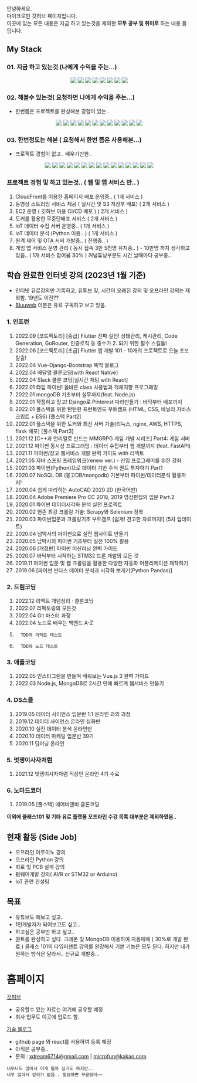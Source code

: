 안녕하세요.  
마이크로펀 깃허브 페이지입니다.  
이곳에 있는 모든 내용은 지금 하고 있는것을 제외한 **모두 공부 및 취미로** 하는 내용 들입니다.

## My Stack

### 01. 지금 하고 있는것 (나에게 수익을 주는...)

<p align="center">
<img src="https://img.shields.io/badge/C-3766AB?style=flat-square&logo=C&logoColor=white"/>
<img src="https://img.shields.io/badge/C++-3766AB?style=flat-square&logo=C%2B%2B&logoColor=white"/>
<img src="https://img.shields.io/badge/펌웨어개발-3766AB?style=flat-square&logoColor=white"/>
<img src="https://img.shields.io/badge/회로설계-3766AB?style=flat-square&logoColor=white"/>
<img src="https://img.shields.io/badge/PCB 설계-3766AB?style=flat-square&logoColor=white"/>
<img src="https://img.shields.io/badge/STM32-3766AB?style=flat-square&&logo=STMicroelectronics&logoColor=white"/>
<img src="https://img.shields.io/badge/Arduino-3766AB?style=flat-square&logo=Arduino&logoColor=white"/>
<img src="https://img.shields.io/badge/Raspberry Pi-3766AB?style=flat-square&logo=Raspberry Pi&logoColor=white"/>
</p>

### 02. 해볼수 있는것( 요청하면 나에게 수익을 주는...)

- 한번쯤은 프로젝트를 완성해본 경험이 있는..

<p align="center">
<img src="https://img.shields.io/badge/Python-3766AB?style=flat-square&logo=Python&logoColor=white"/>
<img src="https://img.shields.io/badge/NodeJS-3766AB?style=flat-square&logo=Node.js&logoColor=white"/>
<img src="https://img.shields.io/badge/VueJS-3766AB?style=flat-square&logo=Vue.js&logoColor=white"/>
<img src="https://img.shields.io/badge/Django-3766AB?style=flat-square&logo=Django&logoColor=white"/>
<img src="https://img.shields.io/badge/CShap-3766AB?style=flat-square&logo=sharp&logoColor=white"/>
<img src="https://img.shields.io/badge/Mysql-3766AB?style=flat-square&logo=MySQL&logoColor=white"/>
<img src="https://img.shields.io/badge/MongoDB-3766AB?style=flat-square&logo=MongoDB&logoColor=white"/>
<img src="https://img.shields.io/badge/AWS-3766AB?style=flat-square&logo=Amazon AWS&logoColor=white"/>
<img src="https://img.shields.io/badge/MQTT-3766AB?style=flat-square&logo=Eclipse Mosquitto&logoColor=white"/>
<img src="https://img.shields.io/badge/Docker-3766AB?style=flat-square&logo=Docker&logoColor=white"/>
<img src="https://img.shields.io/badge/Github-3766AB?style=flat-square&logo=Github&logoColor=white"/>
<img src="https://img.shields.io/badge/MariaDB-3766AB?style=flat-square&logo=MariaDB&logoColor=white"/>
</p>

### 03. 한번정도는 해본 ( 요청해서 한번 쯤은 사용해본...)

- 프로젝트 경험이 없고.. 배우기만한..

<p align="center">
<img src="https://img.shields.io/badge/Java-3766AB?style=flat-square&logo=Java&logoColor=white"/>
<img src="https://img.shields.io/badge/JavaScript-3766AB?style=flat-square&logo=JavaScript&logoColor=white"/>
<img src="https://img.shields.io/badge/FastAPI-3766AB?style=flat-square&logo=FastAPI&logoColor=white"/>
<img src="https://img.shields.io/badge/PostgreSQL-3766AB?style=flat-square&logo=PostgreSQL&logoColor=white"/>
<img src="https://img.shields.io/badge/Flask-3766AB?style=flat-square&logo=Flask&logoColor=white"/>
<img src="https://img.shields.io/badge/ReactJS-3766AB?style=flat-square&logo=React&logoColor=white"/>
<img src="https://img.shields.io/badge/HTML5-3766AB?style=flat-square&logo=HTML5&logoColor=white"/>
<img src="https://img.shields.io/badge/CSS3-3766AB?style=flat-square&logo=CSS3&logoColor=white"/>
<img src="https://img.shields.io/badge/Firebase-3766AB?style=flat-square&logo=Firebase&logoColor=white"/>
<img src="https://img.shields.io/badge/Flutter-3766AB?style=flat-square&logo=Flutter&logoColor=white"/>
<img src="https://img.shields.io/badge/Unity-3766AB?style=flat-square&logo=Unity&logoColor=white"/>
<img src="https://img.shields.io/badge/Linux-3766AB?style=flat-square&logo=Linux&logoColor=white"/>
<img src="https://img.shields.io/badge/Ubuntu-3766AB?style=flat-square&logo=Ubuntu&logoColor=white"/>
<img src="https://img.shields.io/badge/Adobe-3766AB?style=flat-square&logo=Adobe&logoColor=white"/>
<img src="https://img.shields.io/badge/Xilinx-3766AB?style=flat-square&logo=Xilinx&logoColor=white"/>
</p>

### 프로젝트 경험 및 하고 있는것.. ( 웹 및 앱 서비스 만.. )

1. CloudFront를 이용한 홈페이지 배포 운영중.. ( 1개 서비스 )
2. 동영상 스트리밍 서비스 제공 ( 실시간 및 S3 저장후 배포) ( 2개 서비스 )
3. EC2 운영 ( 깃허브 이용 CI/CD 배포 ) ( 2개 서비스 )
4. 도커를 활용한 무중단배포 서비스 ( 2개 서비스 )
5. IoT 데이터 수집 서버 운영중.. ( 1개 서비스 )
6. IoT 데이터 분석 (Python 이용...) ( 1개 서비스 )
7. 원격 제어 및 OTA 서버 개발중.. ( 진행중.. )
8. 게임 앱 서비스 운영 관리 ( 동시 접속 3만 5천명 유지중.. ) - 10만명 까지 생각하고 있음.. ( 1개 서비스 참여율 30% )
   커널튜닝부분도 시간 날때마다 공부중..

## 학습 완료한 인터넷 강의 (2023년 1월 기준)

- 인터넷 유료강의만 기록하고, 유튜브 및, 시간이 오래된 강의 및 오프라인 강의는 제외함. 19년도 이전??
- [Bluuweb](https://www.youtube.com/@bluuweb) 이분은 유료 구독하고 보고 있음.

### 1. 인프런

1. 2022.09 [코드팩토리] [중급] Flutter 진짜 실전! 상태관리, 캐시관리, Code Generation, GoRouter, 인증로직 등 중수가 2. 되기 위한 필수 스킬들!
2. 2022.06 [코드팩토리] [초급] Flutter 앱 개발 101 - 10개의 프로젝트로 오늘 초보 탈출!
3. 2022.04 Vue-Django-Bootstrap 뚝딱 블로그
4. 2022.04 배달앱 클론코딩[with React Native]
5. 2022.04 Slack 클론 코딩[실시간 채팅 with React]
6. 2022.01 타입 파이썬! 올바른 class 사용법과 객체지향 프로그래밍
7. 2022.01 mongoDB 기초부터 실무까지(feat. Node.js)
8. 2022.01 작정하고 장고! Django로 Pinterest 따라만들기 : 바닥부터 배포까지
9. 2022.01 풀스택을 위한 탄탄한 프런트엔드 부트캠프 (HTML, CSS, 바닐라 자바스크립트 + ES6) [풀스택 Part2]
10. 2022.01 풀스택을 위한 도커와 최신 서버 기술(리눅스, nginx, AWS, HTTPS, flask 배포) [풀스택 Part3]
11. 2021.12 [C++과 언리얼로 만드는 MMORPG 게임 개발 시리즈] Part4: 게임 서버
12. 2021.12 파이썬 동시성 프로그래밍 : 데이터 수집부터 웹 개발까지 (feat. FastAPI)
13. 2021.11 파이썬/장고 웹서비스 개발 완벽 가이드 with 리액트
14. 2021.05 자바 스프링 프레임워크(renew ver.) - 신입 프로그래머를 위한 강좌
15. 2021.03 파이썬(Python)으로 데이터 기반 주식 퀀트 투자하기 Part1
16. 2020.07 NoSQL DB (몽고DB/mongodb) 기본부터 파이썬/데이터분석 활용까지!
17. 2020.04 쉽게 따라하는 AutoCAD 2020 2D (한국어판)
18. 2020.04 Adobe Premiere Pro CC 2018, 2019 영상편집의 입문 Part.2
19. 2020.01 파이썬 데이터시각화 분석 실전 프로젝트
20. 2020.02 현존 최강 크롤링 기술: Scrapy와 Selenium 정복
21. 2020.03 파이썬입문과 크롤링기초 부트캠프 [쉽게! 견고한 자료까지!] (5차 업데이트)
22. 2020.04 남박사의 파이썬으로 실전 웹사이트 만들기
23. 2020.05 남박사의 파이썬 기초부터 실전 100% 활용
24. 2020.06 [개정판] 파이썬 머신러닝 완벽 가이드
25. 2020.07 바닥부터 시작하는 STM32 드론 개발의 모든 것
26. 2019.11 파이썬 입문 및 웹 크롤링을 활용한 다양한 자동화 어플리케이션 제작하기
27. 2019.06 [파이썬 판다스 데이터 분석과 시각화 뽀개기(Python Pandas)]

### 2. 드림코딩

1.  2022.12 리액트 개념정리 · 클론코딩
2.  2022.07 리팩토링의 모든것
3.  2022.04 Git 마스터 과정
4.  2022.04 노드로 배우는 백엔드 A-Z
5.       TDD와 리액트 테스트
6.       TDD와 노드 테스트

### 3. 애플코딩

1. 2022.05 인스타그램을 만들며 배워보는 Vue.js 3 완벽 가이드
2. 2022.03 Node.js, MongoDB로 2시간 만에 빠르게 웹서비스 만들기

### 4. DS스쿨

1. 2019.05 데이터 사이언스 입문반 1:1 온라인 과외 과정
2. 2019.12 데이터 사이언스 온라인 심화반
3. 2020.10 실전 데이터 분석 온라인반
4. 2020.10 데이터 마케팅 입문반 39기
5. 2020.11 딥러닝 온라인

### 5. 멋쟁이사자처럼

1. 2021.12 멋쟁이사자처럼 직장인 온라인 4기 수료

### 6. 노마드코더

1. 2019.05 [풀스택] 에어비앤비 클론코딩

**이외에 클래스101 및 기타 유료 플랫폼 오프라인 수강 목록 대부분은 제외하였음..**

## 현재 활동 (Side Job)

- 오프라인 아두이노 강의
- 오프라인 Python 강의
- 회로 및 PCB 설계 강의
- 펌웨어개발 강의( AVR or STM32 or Arduino)
- IoT 관련 컨설팅

## 목표

- 유튜브도 해보고 싶고..
- 1인개발자가 되어보고도 싶고..
- 하고싶은 공부만 하고 싶고..
- 퀀트를 완성하고 싶다.
  크레온 및 MongoDB 이용하여 자동매매 ( 30%로 개발 완료 )
  클래스 101의 타임퍼센트 강의를 완강해서 기본 기능은 모두 된다.
  하지만 내가 원하는 방식은 달라서.. 신규로 개발중...

# 홈페이지

[깃허브](https://github.com/microfun)

- 공유할수 있는 자료는 여기에 공유할 예정
- 회사 업무도 이곳에 업로드 함.

[기술 블로그](https://pmong.co.kr)

- github page 와 react를 사용하여 등록 예정
- 아직은 공부중..
- 문의 : xdream6714@gmail.com | microfun@kakao.com

```
너무나도 많아서 이게 될까 싶기도 하지만..
너무 많아서 깊이가 없음.. 필요하면 구글링이~~
```
